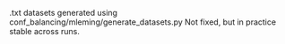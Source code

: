 .txt datasets generated using conf_balancing/mleming/generate_datasets.py
Not fixed, but in practice stable across runs.